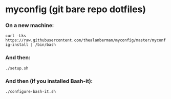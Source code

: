 # myconfig (git bare repo dotfiles)

### On a new machine:
`curl -Lks https://raw.githubusercontent.com/thealanberman/myconfig/master/myconfig-install | /bin/bash`

### And then:
`./setup.sh`

### And then (if you installed Bash-it):
`./configure-bash-it.sh`
